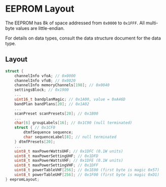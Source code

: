 # EEPROM Layout

The EEPROM has 8k of space addressed from `0x0000` to `0x1FFF`. All multi-byte values are little-endian.

For details on data types, consult the data structure document for the data type.

## Layout

```c
struct {
    channelInfo vfoA; // 0x0000
    channelInfo vfoB; // 0x0020
    channelInfo memoryChannels[198]; // 0x0040
    settingsBlock; // 0x1900
    ...
    uint16_t bandplanMagic; // 0x1A00, value = 0xA46D
    bandPlan bandPlans[20]; // 0x1A02
    ...
    scanPreset scanPresets[20]; // 0x1B00
    ...
    char[6] groupLabels[16]; // 0x1C90 (null terminated)
    struct { // 0x1CF0
        dtmfSequence sequence;
        char sequenceLabel[8]; // null terminated
    } dtmfPresets[20];
    ...
    uint8_t maxPowerWattsUHF; // 0x1DFC (0.1W units)
    uint8_t maxPowerSettingUHF; // 0x1DFD
    uint8_t maxPowerWattsVHF; // 0x1DFE (0.1W units)
    uint8_t maxPowerSettingVHF; // 0x1DFF
    uint8_t powerTableVHF[256]; // 0x1E00 (first byte is magic 0x57)
    uint8_t powerTableUHF[256]; // 0x1F00 (first byte is magic 0xD1)
} eepromLayout;

